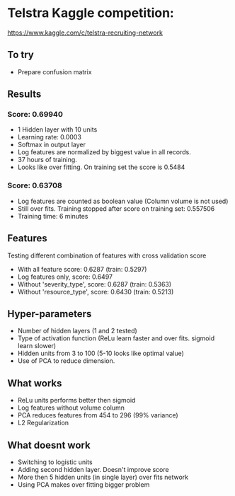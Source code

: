 # Telstra Kaggle competition:

https://www.kaggle.com/c/telstra-recruiting-network

## To try

  * Prepare confusion matrix


## Results

### Score: 0.69940

  * 1 Hidden layer with 10 units
  * Learning rate: 0.0003
  * Softmax in output layer
  * Log features are normalized by biggest value in all records.
  * 37 hours of training.
  * Looks like over fitting. On training set the score is 0.5484

### Score: 0.63708

  * Log features are counted as boolean value (Column volume is not used)
  * Still over fits. Training stopped after score on training set: 0.557506
  * Training time: 6 minutes

## Features

Testing different combination of features with cross validation score

  * With all feature score: 0.6287 (train: 0.5297)
  * Log features only, score: 0.6497
  * Without 'severity_type', score: 0.6287 (train: 0.5363)
  * Without 'resource_type', score: 0.6430 (train: 0.5213)

## Hyper-parameters

  * Number of hidden layers (1 and 2 tested)
  * Type of activation function (ReLu learn faster and over fits. sigmoid learn slower)
  * Hidden units from 3 to 100 (5-10 looks like optimal value)
  * Use of PCA to reduce dimension.

## What works

  * ReLu units performs better then sigmoid
  * Log features without volume column
  * PCA reduces features from 454 to 296 (99% variance)
  * L2 Regularization


## What doesnt work

  * Switching to logistic units
  * Adding second hidden layer. Doesn't improve score
  * More then 5 hidden units (in single layer) over fits network
  * Using PCA makes over fitting bigger problem
